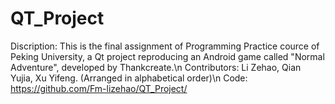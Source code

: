 # QT_Project
Discription: This is the final assignment of Programming Practice cource of Peking University, a Qt project reproducing an Android game called "Normal Adventure", developed by Thankcreate.\n
Contributors: Li Zehao, Qian Yujia, Xu Yifeng. (Arranged in alphabetical order)\n
Code: https://github.com/Fm-lizehao/QT_Project/
